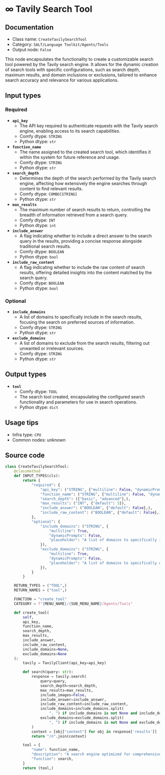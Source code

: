 # ∞ Tavily Search Tool
## Documentation
- Class name: `CreateTavilySearchTool`
- Category: `SALT/Language Toolkit/Agents/Tools`
- Output node: `False`

This node encapsulates the functionality to create a customizable search tool powered by the Tavily search engine. It allows for the dynamic creation of search tools with specific configurations, such as search depth, maximum results, and domain inclusions or exclusions, tailored to enhance search accuracy and relevance for various applications.
## Input types
### Required
- **`api_key`**
    - The API key required to authenticate requests with the Tavily search engine, enabling access to its search capabilities.
    - Comfy dtype: `STRING`
    - Python dtype: `str`
- **`function_name`**
    - The name assigned to the created search tool, which identifies it within the system for future reference and usage.
    - Comfy dtype: `STRING`
    - Python dtype: `str`
- **`search_depth`**
    - Determines the depth of the search performed by the Tavily search engine, affecting how extensively the engine searches through content to find relevant results.
    - Comfy dtype: `COMBO[STRING]`
    - Python dtype: `str`
- **`max_results`**
    - The maximum number of search results to return, controlling the breadth of information retrieved from a search query.
    - Comfy dtype: `INT`
    - Python dtype: `int`
- **`include_answer`**
    - A flag indicating whether to include a direct answer to the search query in the results, providing a concise response alongside traditional search results.
    - Comfy dtype: `BOOLEAN`
    - Python dtype: `bool`
- **`include_raw_content`**
    - A flag indicating whether to include the raw content of search results, offering detailed insights into the content matched by the search query.
    - Comfy dtype: `BOOLEAN`
    - Python dtype: `bool`
### Optional
- **`include_domains`**
    - A list of domains to specifically include in the search results, focusing the search on preferred sources of information.
    - Comfy dtype: `STRING`
    - Python dtype: `str`
- **`exclude_domains`**
    - A list of domains to exclude from the search results, filtering out unwanted or irrelevant sources.
    - Comfy dtype: `STRING`
    - Python dtype: `str`
## Output types
- **`tool`**
    - Comfy dtype: `TOOL`
    - The search tool created, encapsulating the configured search functionality and parameters for use in search operations.
    - Python dtype: `dict`
## Usage tips
- Infra type: `CPU`
- Common nodes: unknown


## Source code
```python
class CreateTavilySearchTool:
    @classmethod
    def INPUT_TYPES(cls):
        return {
            "required": {
                "api_key": ("STRING", {"multiline": False, "dynamicPrompts": False, "placeholder": "Tavily API key"}),
                "function_name": ("STRING", {"multiline": False, "dynamicPrompts": False, "default": "tavily_search_tool"}),
                "search_depth": (["basic", "advanced"],),
                "max_results": ("INT", {"default": 5}),
                "include_answer": ("BOOLEAN", {"default": False},),
                "include_raw_content": ("BOOLEAN", {"default": False},),
            },
            "optional": {
                "include_domains": ("STRING", {
                    "multiline": True,
                    "dynamicPrompts": False,
                    "placeholder": "A list of domains to specifically include in the search results. Default is None, which includes all domains. e.g. \"google.com, twitter.com\"",
                }),
                "exclude_domains": ("STRING", {
                    "multiline": True,
                    "dynamicPrompts": False,
                    "placeholder": "A list of domains to specifically exclude from the search results. Default is None, which doesn't exclude any domains. e.g. \"google.com, twitter.com\"",
                }),
            }
        }

    RETURN_TYPES = ("TOOL",)
    RETURN_NAMES = ("tool",)

    FUNCTION = "create_tool"
    CATEGORY = f"{MENU_NAME}/{SUB_MENU_NAME}/Agents/Tools"

    def create_tool(
        self,
        api_key,
        function_name,
        search_depth,
        max_results,
        include_answer,
        include_raw_content,
        include_domains=None,
        exclude_domains=None
    ):
        tavily = TavilyClient(api_key=api_key)

        def search(query: str):
            response = tavily.search(
                query=query,
                search_depth=search_depth,
                max_results=max_results,
                include_images=False,
                include_answer=include_answer,
                include_raw_content=include_raw_content,
                include_domains=include_domains.split(
                    ", ") if include_domains is not None and include_domains != "" else None,
                exclude_domains=exclude_domains.split(
                    ", ") if include_domains is not None and exclude_domains != "" else None,
            )
            context = [obj["content"] for obj in response['results']]
            return "/n".join(context)

        tool = {
            "name": function_name,
            "description": "A search engine optimized for comprehensive, accurate, and trusted results. Useful for when you need to answer questions about current events. Input should be a search query.",
            "function": search,
        }
        return (tool,)

```
